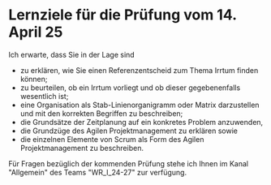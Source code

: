 # Lernziele für die Prüfung vom 14. April 25

Ich erwarte, dass Sie in der Lage sind

* zu erklären, wie Sie einen Referenzentscheid zum Thema Irrtum finden können;
* zu beurteilen, ob ein Irrtum vorliegt und ob dieser gegebenenfalls
  wesentlich ist;
* eine Organisation als Stab-Linienorganigramm oder Matrix darzustellen
  und mit den korrekten Begriffen zu beschreiben;
* die Grundsätze der Zeitplanung auf ein konkretes Problem anzuwenden,
* die Grundzüge des Agilen Projektmanagement zu erklären sowie
* die einzelnen Elemente von Scrum als Form des Agilen Projektmanagement
  zu beschreiben.

Für Fragen bezüglich der kommenden Prüfung stehe ich Ihnen im Kanal
"Allgemein" des Teams "WR_I_24-27" zur verfügung. 